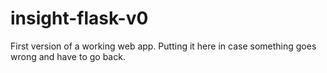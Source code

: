 # insight-flask-v0
First version of a working web app. Putting it here in case something goes wrong and have to go back.
